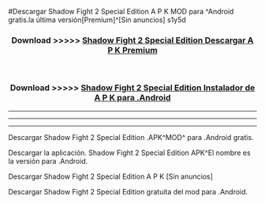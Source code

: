 #Descargar Shadow Fight 2 Special Edition  A P K MOD para ^Android gratis.la última versión[Premium]^[Sin anuncios] s1y5d



<div align="center">
<h3>Download >>>>> <a href="https://es-web.web.app/?es= ${title}">Shadow Fight 2 Special Edition  Descargar A P K Premium</a></h3><br>

<h3>Download >>>>> <a href="https://es-web.web.app/?es= ${title}">Shadow Fight 2 Special Edition  Instalador de A P K para .Android</a></h3>
</div>


----------------------------------------------------------

----------------------------------------------------------

----------------------------------------------------------

Descargar Shadow Fight 2 Special Edition  .APK^MOD^ para .Android gratis.

Descargar la aplicación. Shadow Fight 2 Special Edition  APK^El nombre es la versión para .Android.

Descargar Shadow Fight 2 Special Edition  A P K [Sin anuncios]

Descargar Shadow Fight 2 Special Edition  gratuita del mod para .Android.